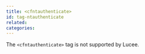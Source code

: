 ```yaml
---
title: <cfntauthenticate>
id: tag-ntauthenticate
related:
categories:
---
```


The `<cfntauthenticate>` tag is not supported by Lucee.
